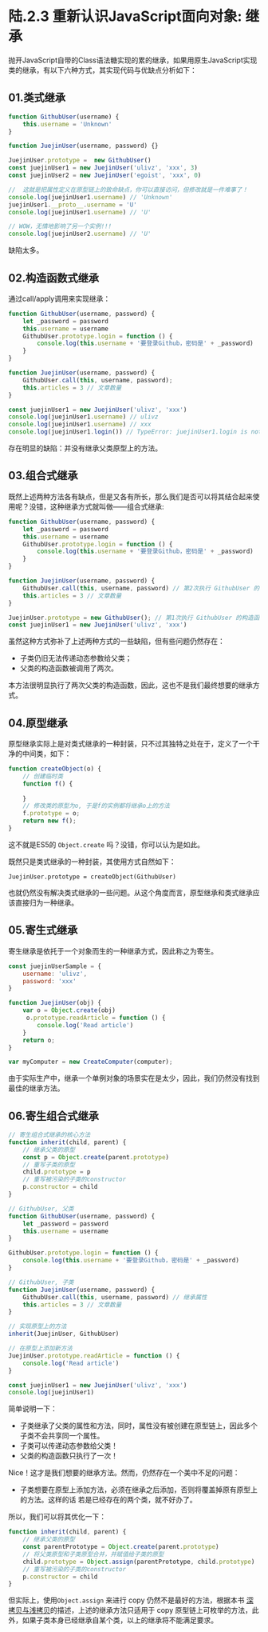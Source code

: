 # 陆.2.3 重新认识JavaScript面向对象: 继承

抛开JavaScript自带的Class语法糖实现的累的继承，如果用原生JavaScript实现类的继承，有以下六种方式，其实现代码与优缺点分析如下：

## 01.类式继承

```javascript
function GithubUser(username) {
    this.username = 'Unknown' 
}

function JuejinUser(username, password) {}

JuejinUser.prototype =  new GithubUser() 
const juejinUser1 = new JuejinUser('ulivz', 'xxx', 3)
const juejinUser2 = new JuejinUser('egoist', 'xxx', 0)

//  这就是把属性定义在原型链上的致命缺点，你可以直接访问，但修改就是一件难事了！
console.log(juejinUser1.username) // 'Unknown'
juejinUser1.__proto__.username = 'U' 
console.log(juejinUser1.username) // 'U'

// WOW，无情地影响了另一个实例!!!
console.log(juejinUser2.username) // 'U'
```

缺陷太多。

## 02.构造函数式继承

通过call/apply调用来实现继承：

```javascript
function GithubUser(username, password) {
    let _password = password 
    this.username = username 
    GithubUser.prototype.login = function () {
        console.log(this.username + '要登录Github，密码是' + _password)
    }
}

function JuejinUser(username, password) {
    GithubUser.call(this, username, password);
    this.articles = 3 // 文章数量
}

const juejinUser1 = new JuejinUser('ulivz', 'xxx')
console.log(juejinUser1.username) // ulivz
console.log(juejinUser1.username) // xxx
console.log(juejinUser1.login()) // TypeError: juejinUser1.login is not a function
```

存在明显的缺陷：并没有继承父类原型上的方法。

## 03.组合式继承

既然上述两种方法各有缺点，但是又各有所长，那么我们是否可以将其结合起来使用呢？没错，这种继承方式就叫做——组合式继承:

```javascript
function GithubUser(username, password) {
    let _password = password 
    this.username = username 
    GithubUser.prototype.login = function () {
        console.log(this.username + '要登录Github，密码是' + _password)
    }
}

function JuejinUser(username, password) {
    GithubUser.call(this, username, password) // 第2次执行 GithubUser 的构造函数
    this.articles = 3 // 文章数量
}

JuejinUser.prototype = new GithubUser(); // 第1次执行 GithubUser 的构造函数
const juejinUser1 = new JuejinUser('ulivz', 'xxx')
```

虽然这种方式弥补了上述两种方式的一些缺陷，但有些问题仍然存在：

* 子类仍旧无法传递动态参数给父类；
* 父类的构造函数被调用了两次。

本方法很明显执行了两次父类的构造函数，因此，这也不是我们最终想要的继承方式。

## 04.原型继承

原型继承实际上是对类式继承的一种封装，只不过其独特之处在于，定义了一个干净的中间类，如下：

```javascript
function createObject(o) {
    // 创建临时类
    function f() {
        
    }
    // 修改类的原型为o, 于是f的实例都将继承o上的方法
    f.prototype = o;
    return new f();
}
```

这不就是ES5的 `Object.create` 吗？没错，你可以认为是如此。

既然只是类式继承的一种封装，其使用方式自然如下：

```text
JuejinUser.prototype = createObject(GithubUser)
```

也就仍然没有解决类式继承的一些问题。从这个角度而言，原型继承和类式继承应该直接归为一种继承。

## 05.寄生式继承

寄生继承是依托于一个对象而生的一种继承方式，因此称之为寄生。

```javascript
const juejinUserSample = {
    username: 'ulivz',
    password: 'xxx'
}

function JuejinUser(obj) {
    var o = Object.create(obj)
     o.prototype.readArticle = function () {
        console.log('Read article')
    }
    return o;
}

var myComputer = new CreateComputer(computer);
```

由于实际生产中，继承一个单例对象的场景实在是太少，因此，我们仍然没有找到最佳的继承方法。  


## 06.寄生组合式继承

```javascript
// 寄生组合式继承的核心方法
function inherit(child, parent) {
    // 继承父类的原型
    const p = Object.create(parent.prototype)
    // 重写子类的原型
    child.prototype = p
    // 重写被污染的子类的constructor
    p.constructor = child
}

// GithubUser, 父类
function GithubUser(username, password) {
    let _password = password 
    this.username = username 
}

GithubUser.prototype.login = function () {
    console.log(this.username + '要登录Github，密码是' + _password)
}

// GithubUser, 子类
function JuejinUser(username, password) {
    GithubUser.call(this, username, password) // 继承属性
    this.articles = 3 // 文章数量
}

// 实现原型上的方法
inherit(JuejinUser, GithubUser)

// 在原型上添加新方法
JuejinUser.prototype.readArticle = function () {
    console.log('Read article')
}

const juejinUser1 = new JuejinUser('ulivz', 'xxx')
console.log(juejinUser1)
```

简单说明一下：

* 子类继承了父类的属性和方法，同时，属性没有被创建在原型链上，因此多个子类不会共享同一个属性。
* 子类可以传递动态参数给父类！
* 父类的构造函数只执行了一次！

Nice！这才是我们想要的继承方法。然而，仍然存在一个美中不足的问题：

* 子类想要在原型上添加方法，必须在继承之后添加，否则将覆盖掉原有原型上的方法。这样的话 若是已经存在的两个类，就不好办了。

所以，我们可以将其优化一下：

```javascript
function inherit(child, parent) {
    // 继承父类的原型
    const parentPrototype = Object.create(parent.prototype)
    // 将父类原型和子类原型合并，并赋值给子类的原型
    child.prototype = Object.assign(parentPrototype, child.prototype)
    // 重写被污染的子类的constructor
    p.constructor = child
}
```

但实际上，使用`Object.assign` 来进行 copy 仍然不是最好的方法，根据本书 [深拷贝与浅拷贝](../1/1.3.1.md)的描述，上述的继承方法只适用于 copy 原型链上可枚举的方法，此外，如果子类本身已经继承自某个类，以上的继承将不能满足要求。

